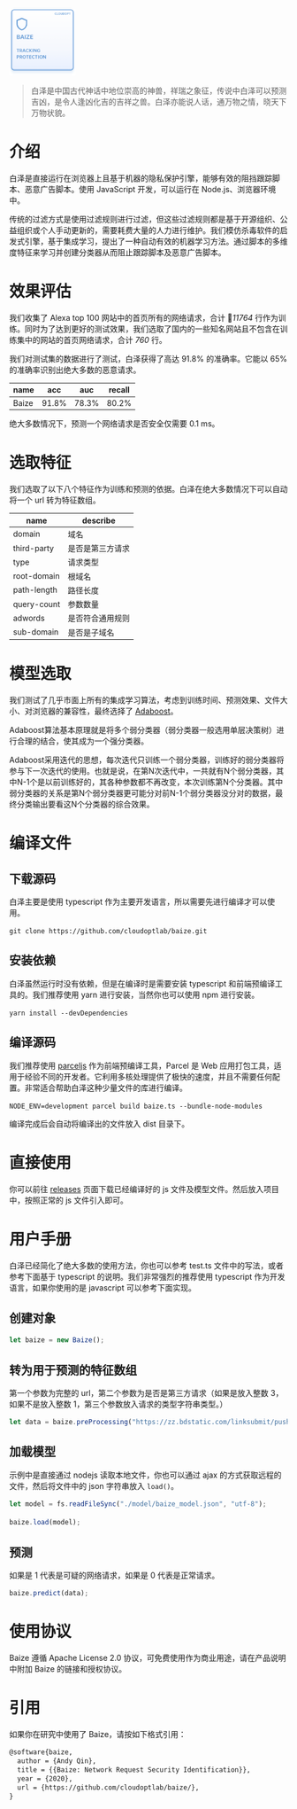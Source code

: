 <img  src="https://raw.githubusercontent.com/cloudoptlab/baize/master/images/baize_logo.png"
      height="120"
      width="120">

> 白泽是中国古代神话中地位崇高的神兽，祥瑞之象征，传说中白泽可以预测吉凶，是令人逢凶化吉的吉祥之兽。白泽亦能说人话，通万物之情，晓天下万物状貌。

# 介绍

白泽是直接运行在浏览器上且基于机器的隐私保护引擎，能够有效的阻挡跟踪脚本、恶意广告脚本。使用 JavaScript 开发，可以运行在 Node.js、浏览器环境中。

传统的过滤方式是使用过滤规则进行过滤，但这些过滤规则都是基于开源组织、公益组织或个人手动更新的，需要耗费大量的人力进行维护。我们模仿杀毒软件的启发式引擎，基于集成学习，提出了一种自动有效的机器学习方法。通过脚本的多维度特征来学习并创建分类器从而阻止跟踪脚本及恶意广告脚本。

# 效果评估

我们收集了 Alexa top 100 网站中的首页所有的网络请求，合计 *11764* 行作为训练。同时为了达到更好的测试效果，我们选取了国内的一些知名网站且不包含在训练集中的网站的首页网络请求，合计 *760* 行。

我们对测试集的数据进行了测试，白泽获得了高达 91.8% 的准确率。它能以 65% 的准确率识别出绝大多数的恶意请求。

name | acc | auc | recall
-|-|-|-
Baize | 91.8% | 78.3% | 80.2% |

绝大多数情况下，预测一个网络请求是否安全仅需要 0.1 ms。

# 选取特征

我们选取了以下八个特征作为训练和预测的依据。白泽在绝大多数情况下可以自动将一个 url 转为特征数组。

name | describe
-|-
domain | 域名
third-party | 是否是第三方请求
type | 请求类型
root-domain | 根域名
path-length | 路径长度
query-count | 参数数量
adwords | 是否符合通用规则
sub-domain | 是否是子域名

# 模型选取

我们测试了几乎市面上所有的集成学习算法，考虑到训练时间、预测效果、文件大小、对浏览器的兼容性，最终选择了 [Adaboost](https://en.wikipedia.org/wiki/AdaBoost)。

Adaboost算法基本原理就是将多个弱分类器（弱分类器一般选用单层决策树）进行合理的结合，使其成为一个强分类器。

Adaboost采用迭代的思想，每次迭代只训练一个弱分类器，训练好的弱分类器将参与下一次迭代的使用。也就是说，在第N次迭代中，一共就有N个弱分类器，其中N-1个是以前训练好的，其各种参数都不再改变，本次训练第N个分类器。其中弱分类器的关系是第N个弱分类器更可能分对前N-1个弱分类器没分对的数据，最终分类输出要看这N个分类器的综合效果。

# 编译文件

## 下载源码

白泽主要是使用 typescript 作为主要开发语言，所以需要先进行编译才可以使用。

`git clone https://github.com/cloudoptlab/baize.git`

## 安装依赖

白泽虽然运行时没有依赖，但是在编译时是需要安装 typescript 和前端预编译工具的。我们推荐使用 yarn 进行安装，当然你也可以使用 npm 进行安装。

`yarn install --devDependencies`

## 编译源码

我们推荐使用 [parceljs](https://parceljs.org/) 作为前端预编译工具，Parcel 是 Web 应用打包工具，适用于经验不同的开发者。它利用多核处理提供了极快的速度，并且不需要任何配置。非常适合帮助白泽这种少量文件的库进行编译。

`NODE_ENV=development parcel build baize.ts --bundle-node-modules`

编译完成后会自动将编译出的文件放入 dist 目录下。

# 直接使用

你可以前往 [releases](https://github.com/cloudoptlab/baize/releases) 页面下载已经编译好的 js 文件及模型文件。然后放入项目中，按照正常的 js 文件引入即可。

# 用户手册

白泽已经简化了绝大多数的使用方法，你也可以参考 test.ts 文件中的写法，或者参考下面基于 typescript 的说明。我们非常强烈的推荐使用 typescript 作为开发语言，如果你使用的是 javascript 可以参考下面实现。

## 创建对象

```typescript
let baize = new Baize();
```

## 转为用于预测的特征数组

第一个参数为完整的 url，第二个参数为是否是第三方请求（如果是放入整数 3，如果不是放入整数 1，第三个参数放入请求的类型字符串类型。）

```typescript
let data = baize.preProcessing("https://zz.bdstatic.com/linksubmit/push.js", 1, "script");
```

## 加载模型

示例中是直接通过 nodejs 读取本地文件，你也可以通过 ajax 的方式获取远程的文件，然后将文件中的 json 字符串放入 `load()`。

```typescript
let model = fs.readFileSync("./model/baize_model.json", "utf-8");

baize.load(model);
```

## 预测

如果是 1 代表是可疑的网络请求，如果是 0 代表是正常请求。

```typescript
baize.predict(data);
```

# 使用协议

Baize 遵循 Apache License 2.0 协议，可免费使用作为商业用途，请在产品说明中附加 Baize 的链接和授权协议。

# 引用

如果你在研究中使用了 Baize，请按如下格式引用：

```
@software{baize,
  author = {Andy Qin},
  title = {{Baize: Network Request Security Identification}},
  year = {2020},
  url = {https://github.com/cloudoptlab/baize/},
}
```